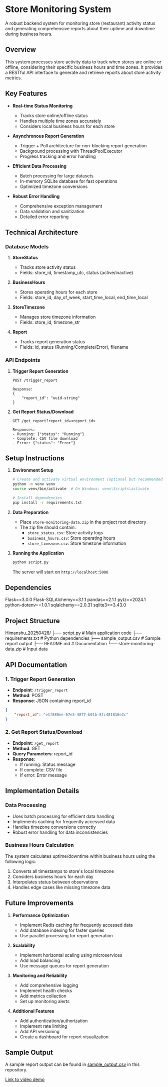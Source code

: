 # Store Monitoring System

A robust backend system for monitoring store (restaurant) activity status and generating comprehensive reports about their uptime and downtime during business hours.

## Overview

This system processes store activity data to track when stores are online or offline, considering their specific business hours and time zones. It provides a RESTful API interface to generate and retrieve reports about store activity metrics.

## Key Features

- **Real-time Status Monitoring**
  - Tracks store online/offline status
  - Handles multiple time zones accurately
  - Considers local business hours for each store

- **Asynchronous Report Generation**
  - Trigger + Poll architecture for non-blocking report generation
  - Background processing with ThreadPoolExecutor
  - Progress tracking and error handling

- **Efficient Data Processing**
  - Batch processing for large datasets
  - In-memory SQLite database for fast operations
  - Optimized timezone conversions

- **Robust Error Handling**
  - Comprehensive exception management
  - Data validation and sanitization
  - Detailed error reporting

## Technical Architecture

### Database Models

1. **StoreStatus**
   - Tracks store activity status
   - Fields: store_id, timestamp_utc, status (active/inactive)

2. **BusinessHours**
   - Stores operating hours for each store
   - Fields: store_id, day_of_week, start_time_local, end_time_local

3. **StoreTimezone**
   - Manages store timezone information
   - Fields: store_id, timezone_str

4. **Report**
   - Tracks report generation status
   - Fields: id, status (Running/Complete/Error), filename

### API Endpoints

1. **Trigger Report Generation**
   ```
   POST /trigger_report
   
   Response:
   {
       "report_id": "uuid-string"
   }
   ```

2. **Get Report Status/Download**
   ```
   GET /get_report?report_id=<report_id>
   
   Responses:
   - Running: {"status": "Running"}
   - Complete: CSV file download
   - Error: {"status": "Error"}
   ```

## Setup Instructions

1. **Environment Setup**
   ```bash
   # Create and activate virtual environment (optional but recommended)
   python -m venv venv
   source venv/bin/activate  # On Windows: venv\Scripts\activate
   
   # Install dependencies
   pip install -r requirements.txt
   ```

2. **Data Preparation**
   - Place `store-monitoring-data.zip` in the project root directory
   - The zip file should contain:
     - `store_status.csv`: Store activity logs
     - `business_hours.csv`: Store operating hours
     - `store_timezone.csv`: Store timezone information

3. **Running the Application**
   ```bash
   python script.py
   ```
   The server will start on `http://localhost:5000`

## Dependencies

Flask==3.0.0
Flask-SQLAlchemy==3.1.1
pandas==2.1.1
pytz==2024.1
python-dotenv==1.0.1
sqlalchemy==2.0.31
sqlite3==3.43.0

## Project Structure

Himanshu_20250428/
├── script.py # Main application code
├── requirements.txt # Python dependencies
├── sample_output.csv # Sample report output
├── README.md # Documentation
└── store-monitoring-data.zip # Input data

## API Documentation

### 1. Trigger Report Generation
- **Endpoint**: `/trigger_report`
- **Method**: POST
- **Response**: JSON containing report_id
```json
{
    "report_id": "e1f880ee-67e3-4877-b01b-8fc481816e2c"
}
```

### 2. Get Report Status/Download
- **Endpoint**: `/get_report`
- **Method**: GET
- **Query Parameters**: report_id
- **Response**: 
  - If running: Status message
  - If complete: CSV file
  - If error: Error message

## Implementation Details

### Data Processing
- Uses batch processing for efficient data handling
- Implements caching for frequently accessed data
- Handles timezone conversions correctly
- Robust error handling for data inconsistencies

### Business Hours Calculation
The system calculates uptime/downtime within business hours using the following logic:
1. Converts all timestamps to store's local timezone
2. Considers business hours for each day
3. Interpolates status between observations
4. Handles edge cases like missing timezone data

## Future Improvements
1. **Performance Optimization**
   - Implement Redis caching for frequently accessed data
   - Add database indexing for faster queries
   - Use parallel processing for report generation

2. **Scalability**
   - Implement horizontal scaling using microservices
   - Add load balancing
   - Use message queues for report generation

3. **Monitoring and Reliability**
   - Add comprehensive logging
   - Implement health checks
   - Add metrics collection
   - Set up monitoring alerts

4. **Additional Features**
   - Add authentication/authorization
   - Implement rate limiting
   - Add API versioning
   - Create a dashboard for report visualization

## Sample Output
A sample report output can be found in [sample_output.csv](https://drive.google.com/file/d/1vYXZRNAZeBoD3KxO9fC0XMV0t7NUwqXh/view?usp=sharing) in this repository.

[Link to video demo](https://www.loom.com/share/2ec126b96357447ca0a7377a3b66362f?sid=305a9d02-ab69-4c23-91b0-47dba49b4fe2)